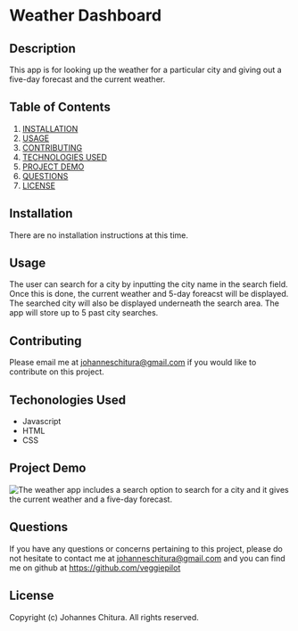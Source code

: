 
# Weather Dashboard


## Description

This app is for looking up the weather for a particular city and giving out a five-day forecast and the current weather.

## Table of Contents

1. [INSTALLATION](#Installation)
2. [USAGE](#Usage)
3. [CONTRIBUTING](#Contributing)
4. [TECHNOLOGIES USED](#Technologies)
5. [PROJECT DEMO](#Project)
6. [QUESTIONS](#Questions)
7. [LICENSE](#License)

## Installation

There are no installation instructions at this time. 

## Usage

The user can search for a city by inputting the city name in the search field. Once this is done, the current weather and 5-day foreacst will be displayed. The searched city will also be displayed underneath the search area. The app will store up to 5 past city searches.

## Contributing

Please email me at johanneschitura@gmail.com if you would like to contribute on this project.

## Techonologies Used

- Javascript 
- HTML 
- CSS 


## Project Demo

![The weather app includes a search option to search for a city and it gives the current weather and a five-day forecast.](./assets/weather-app.gif)

## Questions

If you have any questions or concerns pertaining to this project, please do not hesitate to contact me at johanneschitura@gmail.com and you can find me on github at https://github.com/veggiepilot


## License

Copyright (c) Johannes Chitura. All rights reserved.


